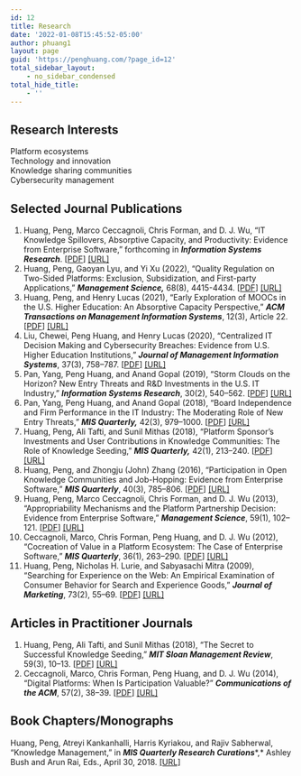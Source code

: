 ```yaml
---
id: 12
title: Research
date: '2022-01-08T15:45:52-05:00'
author: phuang1
layout: page
guid: 'https://penghuang.com/?page_id=12'
total_sidebar_layout:
    - no_sidebar_condensed
total_hide_title:
    - ''
---
```


## Research Interests

  Platform ecosystems  
  Technology and innovation  
  Knowledge sharing communities  
  Cybersecurity management

## Selected Journal Publications

1. Huang, Peng, Marco Ceccagnoli, Chris Forman, and D. J. Wu, “IT Knowledge Spillovers, Absorptive Capacity, and Productivity: Evidence from Enterprise Software,” forthcoming in ***Information Systems Research***. \[[PDF](http://penghuang.com/WordPress/wp-content/uploads/2022/01/spillover_ISR.pdf)\] [[URL]](https://pubsonline.informs.org/doi/10.1287/isre.2021.1091)
2. Huang, Peng, Gaoyan Lyu, and Yi Xu (2022), “Quality Regulation on Two-Sided Platforms: Exclusion, Subsidization, and First-party Applications,” ***Management Science,*** 68(8), 4415-4434. \[[PDF](http://penghuang.com/WordPress/wp-content/uploads/2022/01/quality_MS.pdf)\] [[URL]](https://pubsonline.informs.org/doi/10.1287/mnsc.2021.4075)
3. Huang, Peng, and Henry Lucas (2021), “Early Exploration of MOOCs in the U.S. Higher Education: An Absorptive Capacity Perspective,” ***ACM Transactions on Management Information Systems***, 12(3), Article 22. \[[PDF](https://penghuang.com/WordPress/wp-content/uploads/2022/04/MOOC_R2.pdf)\] [[URL]](https://dl.acm.org/doi/fullHtml/10.1145/3456295)
4. Liu, Chewei, Peng Huang, and Henry Lucas (2020), “Centralized IT Decision Making and Cybersecurity Breaches: Evidence from U.S. Higher Education Institutions,” ***Journal of Management Information Systems***, 37(3), 758–787. \[[PDF](https://penghuang.com/WordPress/wp-content/uploads/2022/04/JMIS-9600.R3-JMIS_Cybersecurity.pdf)\] [[URL]](https://www.tandfonline.com/doi/abs/10.1080/07421222.2020.1790190)
5. Pan, Yang, Peng Huang, and Anand Gopal (2019), “Storm Clouds on the Horizon? New Entry Threats and R&amp;D Investments in the U.S. IT Industry,” ***Information Systems Research***, 30(2), 540–562. \[[PDF](https://penghuang.com/WordPress/wp-content/uploads/2022/04/NET_IS_Journal_Version.pdf)\] [[URL]](https://pubsonline.informs.org/doi/abs/10.1287/isre.2018.0816)
6. Pan, Yang, Peng Huang, and Anand Gopal (2018), “Board Independence and Firm Performance in the IT Industry: The Moderating Role of New Entry Threats,” ***MIS Quarterly,*** 42(3), 979–1000. \[[PDF](https://penghuang.com/WordPress/wp-content/uploads/2022/04/NET-and-board-independence_MISQ_Final_Oct30.pdf)\] [[URL]](https://misq.umn.edu/board-independence-and-firm-performance-in-the-it-industry-the-moderating-role-of-new-entry-threats.html)
7. Huang, Peng, Ali Tafti, and Sunil Mithas (2018), “Platform Sponsor’s Investments and User Contributions in Knowledge Communities: The Role of Knowledge Seeding,” ***MIS Quarterly,*** 42(1), 213–240. \[[PDF](https://penghuang.com/WordPress/wp-content/uploads/2022/01/13490_ra_huangtafti.pdf)\] [[URL]](https://misq.umn.edu/platform-sponsor-investments-and-user-contributions-in-knowledge-communities-the-role-of-knowledge-seeding.html)
8. Huang, Peng, and Zhongju (John) Zhang (2016), “Participation in Open Knowledge Communities and Job-Hopping: Evidence from Enterprise Software,” ***MIS Quarterly***, 40(3), 785–806. \[[PDF](https://penghuang.com/WordPress/wp-content/uploads/2022/01/13_13754_rn_huang.pdf)\] [[URL]](https://misq.umn.edu/participation-in-open-knowledge-communities-and-job-hopping-evidence-from-enterprise-software.html)
9. Huang, Peng, Marco Ceccagnoli, Chris Forman, and D. J. Wu (2013), “Appropriability Mechanisms and the Platform Partnership Decision: Evidence from Enterprise Software,” ***Management Science***, 59(1), 102–121. \[[PDF](https://penghuang.com/WordPress/wp-content/uploads/2022/01/102.full_.pdf)\] [[URL]](https://pubsonline.informs.org/doi/abs/10.1287/mnsc.1120.1618)
10. Ceccagnoli, Marco, Chris Forman, Peng Huang, and D. J. Wu (2012), “Cocreation of Value in a Platform Ecosystem: The Case of Enterprise Software,” ***MIS Quarterly***, 36(1), 263–290. \[[PDF](https://penghuang.com/WordPress/wp-content/uploads/2022/01/71145739.pdf)\] [[URL]](https://misq.umn.edu/cocreation-of-value-in-a-platform-ecosystem-the-case-of-enterprise-software.html)
11. Huang, Peng, Nicholas H. Lurie, and Sabyasachi Mitra (2009), “Searching for Experience on the Web: An Empirical Examination of Consumer Behavior for Search and Experience Goods,” ***Journal of Marketing***, 73(2), 55–69. \[[PDF](https://penghuang.com/WordPress/wp-content/uploads/2022/01/jmkg.73.2.55.pdf)\] [[URL]](https://journals.sagepub.com/doi/10.1509/jmkg.73.2.55)
 
## Articles in Practitioner Journals

1. Huang, Peng, Ali Tafti, and Sunil Mithas (2018), “The Secret to Successful Knowledge Seeding,” ***MIT Sloan Management Review***, 59(3), 10–13. \[[PDF](https://penghuang.com/WordPress/wp-content/uploads/2022/01/Secret_to_Successful_Knowledge_Seeding.pdf)\] [[URL]](https://sloanreview.mit.edu/article/the-secret-to-successful-knowledge-seeding/)
2. Ceccagnoli, Marco, Chris Forman, Peng Huang, and D. J. Wu (2014), “Digital Platforms: When Is Participation Valuable?” ***Communications of the ACM***, 57(2), 38–39. \[[PDF](https://penghuang.com/WordPress/wp-content/uploads/2022/01/p38-ceccagnoli.pdf)\] [[URL]](https://dl.acm.org/doi/10.1145/2556940)
 
## Book Chapters/Monographs

 Huang, Peng, Atreyi Kankanhalli, Harris Kyriakou, and Rajiv Sabherwal, “Knowledge Management,” in ***MIS* *Quarterly Research Curations****,* Ashley Bush and Arun Rai, Eds., April 30, 2018. [[URL]](https://misq.umn.edu/research-curations)